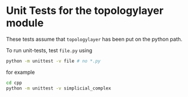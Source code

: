 # Unit Tests for the topologylayer module

These tests assume that `topologylayer` has been put on the python path.

To run unit-tests, test `file.py` using
```bash
python -m unittest -v file # no *.py
```
for example
```bash
cd cpp
python -m unittest -v simplicial_complex
```
